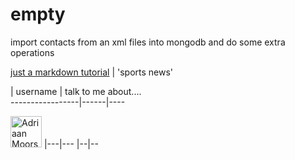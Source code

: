 # empty
import contacts from an xml files into mongodb and do some extra operations

[just a markdown tutorial](http://espn.go.com/)  | 'sports news' 

   |  username    | talk to me about....  
   -----------------|------|----

 <img src="https://avatars.githubusercontent.com/adriaanm"     height="50px" title="Adriaan Moors"/>        |---|---
|--|--
